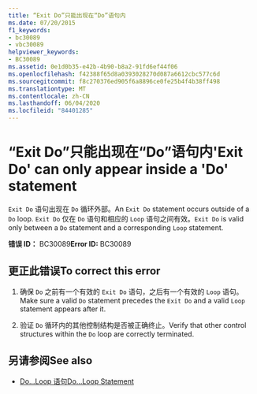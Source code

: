 ```yaml
---
title: “Exit Do”只能出现在“Do”语句内
ms.date: 07/20/2015
f1_keywords:
- bc30089
- vbc30089
helpviewer_keywords:
- BC30089
ms.assetid: 0e1d0b35-e42b-4b90-b8a2-91fd6ef44f06
ms.openlocfilehash: f42388f65d8a0393028270d087a6612cbc577c6d
ms.sourcegitcommit: f8c270376ed905f6a8896ce0fe25b4f4b38ff498
ms.translationtype: MT
ms.contentlocale: zh-CN
ms.lasthandoff: 06/04/2020
ms.locfileid: "84401285"
---
```

# <a name="exit-do-can-only-appear-inside-a-do-statement"></a><span data-ttu-id="b15d0-102">“Exit Do”只能出现在“Do”语句内</span><span class="sxs-lookup"><span data-stu-id="b15d0-102">'Exit Do' can only appear inside a 'Do' statement</span></span>
<span data-ttu-id="b15d0-103">`Exit Do` 语句出现在 `Do` 循环外部。</span><span class="sxs-lookup"><span data-stu-id="b15d0-103">An `Exit Do` statement occurs outside of a `Do` loop.</span></span> <span data-ttu-id="b15d0-104">`Exit Do` 仅在 `Do` 语句和相应的 `Loop` 语句之间有效。</span><span class="sxs-lookup"><span data-stu-id="b15d0-104">`Exit Do` is valid only between a `Do` statement and a corresponding `Loop` statement.</span></span>  
  
 <span data-ttu-id="b15d0-105">**错误 ID：** BC30089</span><span class="sxs-lookup"><span data-stu-id="b15d0-105">**Error ID:** BC30089</span></span>  
  
## <a name="to-correct-this-error"></a><span data-ttu-id="b15d0-106">更正此错误</span><span class="sxs-lookup"><span data-stu-id="b15d0-106">To correct this error</span></span>  
  
1. <span data-ttu-id="b15d0-107">确保 `Do` 之前有一个有效的 `Exit Do` 语句，之后有一个有效的 `Loop` 语句。</span><span class="sxs-lookup"><span data-stu-id="b15d0-107">Make sure a valid `Do` statement precedes the `Exit Do` and a valid `Loop` statement appears after it.</span></span>  
  
2. <span data-ttu-id="b15d0-108">验证 `Do` 循环内的其他控制结构是否被正确终止。</span><span class="sxs-lookup"><span data-stu-id="b15d0-108">Verify that other control structures within the `Do` loop are correctly terminated.</span></span>  
  
## <a name="see-also"></a><span data-ttu-id="b15d0-109">另请参阅</span><span class="sxs-lookup"><span data-stu-id="b15d0-109">See also</span></span>

- [<span data-ttu-id="b15d0-110">Do...Loop 语句</span><span class="sxs-lookup"><span data-stu-id="b15d0-110">Do...Loop Statement</span></span>](../language-reference/statements/do-loop-statement.md)
